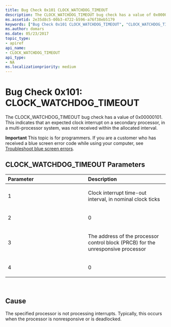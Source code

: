 ```yaml
---
title: Bug Check 0x101 CLOCK_WATCHDOG_TIMEOUT
description: The CLOCK_WATCHDOG_TIMEOUT bug check has a value of 0x00000101 that indicates that an expected clock interrupt on a secondary processor, was not received within the allocated interval.
ms.assetid: 2e35d8c5-00b3-4722-b596-a76f38eb5179
keywords: ["Bug Check 0x101 CLOCK_WATCHDOG_TIMEOUT", "CLOCK_WATCHDOG_TIMEOUT"]
ms.author: domars
ms.date: 05/23/2017
topic_type:
- apiref
api_name:
- CLOCK_WATCHDOG_TIMEOUT
api_type:
- NA
ms.localizationpriority: medium
---
```


# Bug Check 0x101: CLOCK\_WATCHDOG\_TIMEOUT


The CLOCK\_WATCHDOG\_TIMEOUT bug check has a value of 0x00000101. This indicates that an expected clock interrupt on a secondary processor, in a multi-processor system, was not received within the allocated interval.

**Important** This topic is for programmers. If you are a customer who has received a blue screen error code while using your computer, see [Troubleshoot blue screen errors](http://windows.microsoft.com/windows-10/troubleshoot-blue-screen-errors).

## CLOCK\_WATCHDOG\_TIMEOUT Parameters


<table>
<colgroup>
<col width="50%" />
<col width="50%" />
</colgroup>
<thead>
<tr class="header">
<th align="left">Parameter</th>
<th align="left">Description</th>
</tr>
</thead>
<tbody>
<tr class="odd">
<td align="left"><p>1</p></td>
<td align="left"><p>Clock interrupt time-out interval, in nominal clock ticks</p></td>
</tr>
<tr class="even">
<td align="left"><p>2</p></td>
<td align="left"><p>0</p></td>
</tr>
<tr class="odd">
<td align="left"><p>3</p></td>
<td align="left"><p>The address of the processor control block (PRCB) for the unresponsive processor</p></td>
</tr>
<tr class="even">
<td align="left"><p>4</p></td>
<td align="left"><p>0</p></td>
</tr>
</tbody>
</table>

 

Cause
-----

The specified processor is not processing interrupts. Typically, this occurs when the processor is nonresponsive or is deadlocked.

 

 




